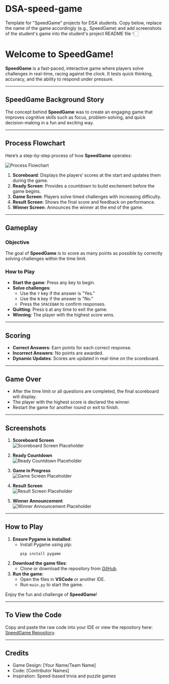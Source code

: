 # DSA-speed-game
Template for "SpeedGame" projects for DSA students. Copy below, replace the name of the game accordingly (e.g., SpeedGame) and add screenshots of the student's game into the student's project README file 👇🏻

# Welcome to SpeedGame!

**SpeedGame** is a fast-paced, interactive game where players solve challenges in real-time, racing against the clock. It tests quick thinking, accuracy, and the ability to respond under pressure.

---

## SpeedGame Background Story

The concept behind **SpeedGame** was to create an engaging game that improves cognitive skills such as focus, problem-solving, and quick decision-making in a fun and exciting way.

---

## Process Flowchart

Here’s a step-by-step process of how **SpeedGame** operates:

![Process Flowchart](screenshots/flowchart.png)

1. **Scoreboard**: Displays the players’ scores at the start and updates them during the game.
2. **Ready Screen**: Provides a countdown to build excitement before the game begins.
3. **Game Screen**: Players solve timed challenges with increasing difficulty.
4. **Result Screen**: Shows the final score and feedback on performance.
5. **Winner Screen**: Announces the winner at the end of the game.

---

## Gameplay

### Objective
The goal of **SpeedGame** is to score as many points as possible by correctly solving challenges within the time limit.

### How to Play
- **Start the game**: Press any key to begin.
- **Solve challenges**:
  - Use the `Y` key if the answer is "Yes."
  - Use the `N` key if the answer is "No."
  - Press the `SPACEBAR` to confirm responses.
- **Quitting**: Press `Q` at any time to exit the game.
- **Winning**: The player with the highest score wins.

---

## Scoring

- **Correct Answers**: Earn points for each correct response.
- **Incorrect Answers**: No points are awarded.
- **Dynamic Updates**: Scores are updated in real-time on the scoreboard.

---

## Game Over

- After the time limit or all questions are completed, the final scoreboard will display.
- The player with the highest score is declared the winner.
- Restart the game for another round or exit to finish.

---

## Screenshots

1. **Scoreboard Screen**  
   ![Scoreboard Screen Placeholder](screenshots/scoreboard_screen.png)

2. **Ready Countdown**  
   ![Ready Countdown Placeholder](screenshots/ready_screen.png)

3. **Game in Progress**  
   ![Game Screen Placeholder](screenshots/game_screen.png)

4. **Result Screen**  
   ![Result Screen Placeholder](screenshots/result_screen.png)

5. **Winner Announcement**  
   ![Winner Announcement Placeholder](screenshots/winner_screen.png)

---

## How to Play

1. **Ensure Pygame is installed**:
   - Install Pygame using pip:
     ```
     pip install pygame
     ```
2. **Download the game files**:
   - Clone or download the repository from [GitHub](https://github.com/your-username/SpeedGame).
3. **Run the game**:
   - Open the files in **VSCode** or another IDE.
   - Run `main.py` to start the game.

Enjoy the fun and challenge of **SpeedGame**!

---

## To View the Code

Copy and paste the raw code into your IDE or view the repository here: [SpeedGame Repository](https://github.com/your-username/SpeedGame).

---

## Credits

- Game Design: [Your Name/Team Name]
- Code: [Contributor Names]
- Inspiration: Speed-based trivia and puzzle games
